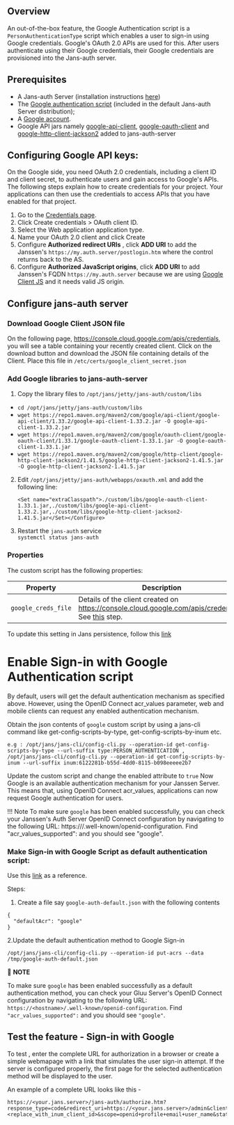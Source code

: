 ## Overview 

An out-of-the-box feature, the Google Authentication script is a `PersonAuthenticationType` script which enables a user to sign-in using Google credentials. Google's OAuth 2.0 APIs are used for this. After users authenticate using their Google credentials, their Google credentials are provisioned into the Jans-auth server.

## Prerequisites 

- A Jans-auth Server (installation instructions [here](https://github.com/JanssenProject/jans/tree/main/jans-linux-setup#readme))    
- The [Google authentication script](https://github.com/JanssenProject/jans/tree/main/jans-linux-setup/jans_setup/static/extension/person_authentication/GoogleExternalAuthenticator.py) (included in the default Jans-auth Server distribution);   
- A [Google account](https://accounts.google.com/).     
- Google API jars namely [google-api-client](https://repo1.maven.org/maven2/com/google/api-client/google-api-client/1.33.2/google-api-client-1.33.2.jar), [google-oauth-client](https://repo1.maven.org/maven2/com/google/oauth-client/google-oauth-client/1.33.1/google-oauth-client-1.33.1.jar) and [google-http-client-jackson2](https://repo1.maven.org/maven2/com/google/http-client/google-http-client-jackson2/1.41.5/google-http-client-jackson2-1.41.5.jar) added to jans-auth-server 


## Configuring Google API keys:

On the Google side, you need OAuth 2.0 credentials, including a client ID and client secret, to authenticate users and gain access to Google's APIs.
The following steps explain how to create credentials for your project. Your applications can then use the credentials to access APIs that you have enabled for that project.

1. Go to the [Credentials page](https://console.developers.google.com/apis/credentials).
2. Click Create credentials > OAuth client ID.
3. Select the Web application application type.
4. Name your OAuth 2.0 client and click Create
5. Configure **Authorized redirect URIs** , click **ADD URI** to add the Janssen's `https://my.auth.server/postlogin.htm` where the control returns back to the AS.
6. Configure **Authorized JavaScript origins**, click **ADD URI** to add Janssen's FQDN `https://my.auth.server` because we are using [Google Client JS](https://developers.google.com/identity/gsi/web/guides/client-library) and it needs valid JS origin.

## Configure jans-auth server

### Download Google Client JSON file
On the following page, https://console.cloud.google.com/apis/credentials, you will see a table containing your recently created client. Click on the download button and download the JSON file containing details of the Client. 
Place this file in `/etc/certs/google_client_secret.json`

### Add Google libraries to jans-auth-server

1. Copy the library files to `/opt/jans/jetty/jans-auth/custom/libs`
- `cd /opt/jans/jetty/jans-auth/custom/libs ` 
- `wget https://repo1.maven.org/maven2/com/google/api-client/google-api-client/1.33.2/google-api-client-1.33.2.jar -O google-api-client-1.33.2.jar`
- `wget https://repo1.maven.org/maven2/com/google/oauth-client/google-oauth-client/1.33.1/google-oauth-client-1.33.1.jar -O google-oauth-client-1.33.1.jar`
- `wget https://repo1.maven.org/maven2/com/google/http-client/google-http-client-jackson2/1.41.5/google-http-client-jackson2-1.41.5.jar -O google-http-client-jackson2-1.41.5.jar`
 

2. Edit `/opt/jans/jetty/jans-auth/webapps/oxauth.xml` and add the following line:

    ```
    <Set name="extraClasspath">./custom/libs/google-oauth-client-1.33.1.jar,./custom/libs/google-api-client-1.33.2.jar,./custom/libs/google-http-client-jackson2-1.41.5.jar</Set></Configure>
    ```

3. Restart the `jans-auth` service     
` systemctl status jans-auth `

### Properties

The custom script has the following properties:    

|	Property	|	Description		| Input value     |
|-----------------------|-------------------------------|---------------|
|`google_creds_file`		|Details of the client created on https://console.cloud.google.com/apis/credentials. See [this](https://github.com/maduvena/jans-docs/wiki/Google-Authentication-Script/_edit#download-google-client-json-file) step.		| `/etc/certs/google_client_secret.json`|

To update this setting in Jans persistence, follow this [link](https://github.com/JanssenProject/jans-cli/blob/main/docs/cli/cli-custom-scripts.md#update-an-existing-custom-script) 

# Enable Sign-in with Google Authentication script
By default, users will get the default authentication mechanism as specified above. However, using the OpenID Connect acr_values parameter, web and mobile clients can request any enabled authentication mechanism.

Obtain the json contents of `google` custom script by using a jans-cli command like get-config-scripts-by-type, get-config-scripts-by-inum etc.
```
e.g : /opt/jans/jans-cli/config-cli.py --operation-id get-config-scripts-by-type --url-suffix type:PERSON_AUTHENTICATION , /opt/jans/jans-cli/config-cli.py --operation-id get-config-scripts-by-inum --url-suffix inum:6122281b-b55d-4dd0-8115-b098eeeee2b7
```
Update the custom script and change the enabled attribute to `true`
Now Google is an available authentication mechanism for your Janssen Server. This means that, using OpenID Connect acr_values, applications can now request Google authentication for users.

!!! Note To make sure `google` has been enabled successfully, you can check your Janssen's Auth Server OpenID Connect configuration by navigating to the following URL: https://<hostname>/.well-known/openid-configuration. Find "acr_values_supported": and you should see "google".

### Make Sign-in with Google Script as default authentication script:

Use this [link](https://github.com/JanssenProject/jans-cli/blob/main/docs/cli/cli-default-authentication-method.md) as a reference.

Steps:
1. Create a file say `google-auth-default.json` with the following contents
```
{
  "defaultAcr": "google"
}
```
2.Update the default authentication method to Google Sign-in
```
/opt/jans/jans-cli/config-cli.py --operation-id put-acrs --data /tmp/google-auth-default.json
```


:memo: **NOTE**

To make sure `google` has been enabled successfully as a default authentication method, you can check your Gluu Server's OpenID Connect configuration by navigating to the following URL: `https://<hostname>/.well-known/openid-configuration`. Find `"acr_values_supported":` and you should see `"google"`. 

## Test the feature - Sign-in with Google
To test , enter the complete URL for authorization in a browser or create a simple webmapage with a link that simulates the user sign-in attempt. If the server is configured properly, the first page for the selected authentication method will be displayed to the user.

An example of a complete URL looks like this -
```
https://<your.jans.server>/jans-auth/authorize.htm?response_type=code&redirect_uri=https://<your.jans.server>/admin&client_id=<replace_with_inum_client_id>&scope=openid+profile+email+user_name&state=faad2cdjfdddjfkdf&nonce=dajdffdfsdcfff
```




 